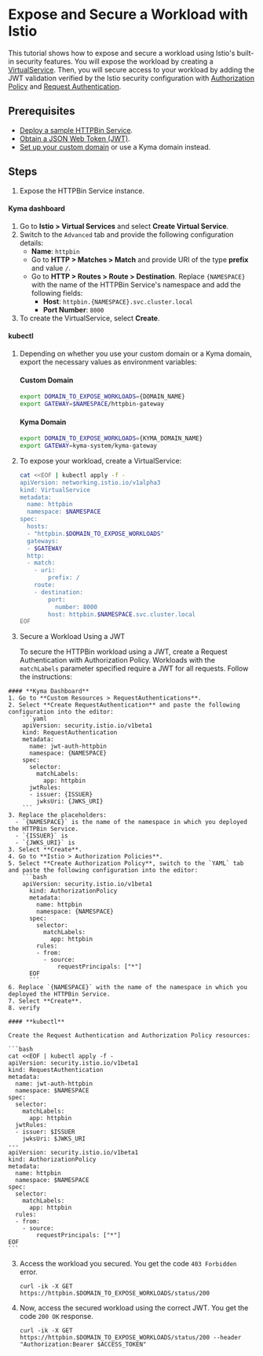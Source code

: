 # Expose and Secure a Workload with Istio

This tutorial shows how to expose and secure a workload using Istio's built-in security features. You will expose the workload by creating a [VirtualService](https://istio.io/latest/docs/reference/config/networking/virtual-service/). Then, you will secure access to your workload by adding the JWT validation verified by the Istio security configuration with [Authorization Policy](https://istio.io/latest/docs/reference/config/security/authorization-policy/) and [Request Authentication](https://istio.io/latest/docs/reference/config/security/request_authentication/).

## Prerequisites

* [Deploy a sample HTTPBin Service](../01-00-create-workload.md).
* [Obtain a JSON Web Token (JWT)](./01-51-get-jwt.md).
* [Set up your custom domain](../01-10-setup-custom-domain-for-workload.md) or use a Kyma domain instead.

## Steps

1. Expose the HTTPBin Service instance.

<!-- tabs:start -->
  #### **Kyma dashboard**

  1. Go to **Istio > Virtual Services** and select **Create Virtual Service**. 
  2. Switch to the `Advanced` tab and provide the following configuration details:
      - **Name**: `httpbin`
      - Go to **HTTP > Matches > Match** and provide URI of the type **prefix** and value `/`.
      - Go to **HTTP > Routes > Route > Destination**. Replace `{NAMESPACE}` with the name of the HTTPBin Service's namespace and add the following fields:
        - **Host**: `httpbin.{NAMESPACE}.svc.cluster.local`
        - **Port Number**: `8000`
  3. To create the VirtualService, select **Create**.

  #### **kubectl**

  1. Depending on whether you use your custom domain or a Kyma domain, export the necessary values as environment variables:
      
      <!-- tabs:start -->
      #### **Custom Domain**
        
      ```bash
      export DOMAIN_TO_EXPOSE_WORKLOADS={DOMAIN_NAME}
      export GATEWAY=$NAMESPACE/httpbin-gateway
      ```
      #### **Kyma Domain**

      ```bash
      export DOMAIN_TO_EXPOSE_WORKLOADS={KYMA_DOMAIN_NAME}
      export GATEWAY=kyma-system/kyma-gateway
      ```
      <!-- tabs:end -->  

  2. To expose your workload, create a VirtualService:

      ```bash
      cat <<EOF | kubectl apply -f -
      apiVersion: networking.istio.io/v1alpha3
      kind: VirtualService
      metadata:
        name: httpbin
        namespace: $NAMESPACE
      spec:
        hosts:
        - "httpbin.$DOMAIN_TO_EXPOSE_WORKLOADS"
        gateways:
        - $GATEWAY
        http:
        - match:
          - uri:
              prefix: /
          route:
          - destination:
              port:
                number: 8000
              host: httpbin.$NAMESPACE.svc.cluster.local
      EOF
      ```
<!-- tabs:end --> 

3. Secure a Workload Using a JWT

    To secure the HTTPBin workload using a JWT, create a Request Authentication with Authorization Policy. Workloads with the `matchLabels` parameter specified require a JWT for all requests. Follow the instructions:

  <!-- tabs:start -->
    #### **Kyma Dashboard**
    1. Go to **Custom Resources > RequestAuthentications**.
    2. Select **Create RequestAuthentication** and paste the following configuration into the editor:
        ```yaml
        apiVersion: security.istio.io/v1beta1
        kind: RequestAuthentication
        metadata:
          name: jwt-auth-httpbin
          namespace: {NAMESPACE}
        spec:
          selector:
            matchLabels:
              app: httpbin
          jwtRules:
          - issuer: {ISSUER}
            jwksUri: {JWKS_URI}
        ```
    3. Replace the placeholders:
      - `{NAMESPACE}` is the name of the namespace in which you deployed the HTTPBin Service.
      - `{ISSUER}` is
      - `{JWKS_URI}` is 
    3. Select **Create**.
    4. Go to **Istio > Authorization Policies**.
    5. Select **Create Authorization Policy**, switch to the `YAML` tab and paste the following configuration into the editor:
        ```bash
        apiVersion: security.istio.io/v1beta1
          kind: AuthorizationPolicy
          metadata:
            name: httpbin
            namespace: {NAMESPACE}
          spec:
            selector:
              matchLabels:
                app: httpbin
            rules:
            - from:
              - source:
                  requestPrincipals: ["*"]
          EOF
          ```
    6. Replace `{NAMESPACE}` with the name of the namespace in which you deployed the HTTPBin Service.
    7. Select **Create**.
    8. verify

    #### **kubectl**

    Create the Request Authentication and Authorization Policy resources:

    ```bash
    cat <<EOF | kubectl apply -f -
    apiVersion: security.istio.io/v1beta1
    kind: RequestAuthentication
    metadata:
      name: jwt-auth-httpbin
      namespace: $NAMESPACE
    spec:
      selector:
        matchLabels:
          app: httpbin
      jwtRules:
      - issuer: $ISSUER
        jwksUri: $JWKS_URI
    ---
    apiVersion: security.istio.io/v1beta1
    kind: AuthorizationPolicy
    metadata:
      name: httpbin
      namespace: $NAMESPACE
    spec:
      selector:
        matchLabels:
          app: httpbin
      rules:
      - from:
        - source:
            requestPrincipals: ["*"]
    EOF
    ```
  <!-- tabs:end -->

3. Access the workload you secured. You get the code `403 Forbidden` error.

    ```shell
    curl -ik -X GET https://httpbin.$DOMAIN_TO_EXPOSE_WORKLOADS/status/200
    ```

4. Now, access the secured workload using the correct JWT. You get the code `200 OK` response.

    ```shell
    curl -ik -X GET https://httpbin.$DOMAIN_TO_EXPOSE_WORKLOADS/status/200 --header "Authorization:Bearer $ACCESS_TOKEN"
    ```
<!-- tabs:start -->